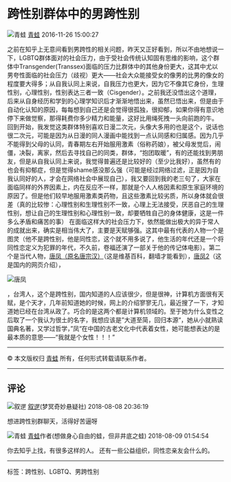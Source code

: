 # 跨性别群体中的男跨性别

![青蛙](https://img9.doubanio.com/icon/u46205349-4.jpg) [青蛙](https://www.douban.com/people/46205349/) 2016-11-26 15:00:27

之前在知乎上无意间看到男跨性的相关问题，昨天又正好看到，所以不由地想说一下，LGBTQ群体面对的社会压力，由于受社会传统认知固有思维的影响，这个群体中Transgender(Transsex)面临的压力比群体中的其他身份更大，这其中尤以男夸性面临的社会压力（歧视）更大——社会大众能接受女的像男的比男的像女的程度要大得多；从自我认同上来说，自我压力也更大，因为它不像其它身份，生理性别，心理性别，性别表达三者一致（Cisgender）。之前我还没悟出这个道理，后来从自身经历和学到的心理学知识后才渐渐地悟出来，虽然已悟出来，但是由于自动化认知的原因，每每想到自己还是会觉得很孤独，很抑郁，如果你得有意识地停下来做觉察，那得耗费你多少精力和能量，这好比用绳死拽一头向前跑的牛。 回到开始，我发觉这类群体特别喜欢日漫二次元，头像大多用的也是这个，说话也很二次元，可能是因为从日漫的同人漫画中能找到一点认同感和归属感。因为几乎不能得到父母的认同，青春期左右开始服用激素（俗称药娘），被父母发觉后，闹僵，决裂，离家，然后去寻找自己的同类，群体，“抱团取暖”，有的还能找到男朋友，但是从自我认同上来说，我觉得普遍还是比较好的（至少比我好），虽然有的也会有抑郁症，但是觉得shame感没那么强（可能是经过网络过滤，正是因为自我认同好的人，才会在网络社会中展现自己），我又要回到我的老三句了，大家在面临同样的外界因素上，内在反应不一样，那就是个人人格因素和原生家庭环境的原因了。但是他们较早地服用激素类药物，且这些激素比较劣质，所以身体就会很差（真的比较惨：心理性别和生理性别不一致，心理上无法接受，厌恶自己的生理性别，想让自己的生理性别和心理性别一致，却要牺牲自己的身体健康，这是一件多么矛盾和痛苦的事） 在面临这样大的社会压力下，依然能做出极大的异于常人的成就出来，确实是相当伟大了，主要是天赋够强。这其中最有代表的人物一个是图灵（他不是跨性别，他是同性恋，这个就不用多说了，他生活的年代还是一个将同性恋定义为犯罪的年代，不久前，卷福还演了一部关于他的传记体电影）。第二个是当代人物，[唐凤（原名唐宗汉）](https://www.douban.com/link2/?url=https%3A%2F%2Flink.zhihu.com%2F%3Ftarget%3Dhttp%253A%252F%252Fzh.wikipedia.org%252Fwiki%252F%2525E5%252594%252590%2525E9%2525B3%2525B3&link2key=e51d948a5b)（这是维基百科，翻墙才能看到），[唐凤2](https://www.douban.com/link2/?url=http%3A%2F%2Fmt.sohu.com%2F20160901%2Fn467066227.shtml&link2key=e51d948a5b)（这是国内的网页介绍），

![唐凤](https://img9.doubanio.com/view/note/l/public/p38952404.webp)

，台湾人，这个是跨性别，国内知道的人应该很少，但是很神，计算机方面很有天赋，是个天才，几年前知道她的时候，网上的介绍寥寥无几，最近搜了一下，才知道她已经在台湾从政了。巧合的是这两个都是计算机领域的。至于她为什么变性之后取了一个我认为很土的名字，我想应该是”大道至简，回归本源“，她从小就熟读国典名著，又学过哲学，”凤“在中国的古老文化中代表着女性，她可能想表达的是最本质的意思——“我就是个女性！！！”

---

© 本文版权归 [青蛙](https://www.douban.com/people/46205349/) 所有，任何形式转载请联系作者。

---

## 评论

![叙遻](https://img9.doubanio.com/icon/up5595979-4.jpg) [叙遻](https://www.douban.com/people/5595979 "叙遻")(梦冥奇妙悬疑社) 2018-08-08 20:36:19

想进跨性别群聊天，活得好苦逼呀

![青蛙](https://img9.doubanio.com/icon/up46205349-4.jpg) [青蛙](https://www.douban.com/people/46205349/ "青蛙")作者(想做身心自由的蛙，但非井底之蛙) 2018-08-09 01:54:54

你去知乎上找，有很多这样的人。 还有一些公益组织，同性恋亲友会什么的。

---

标签：跨性别、LGBTQ、男跨性别

